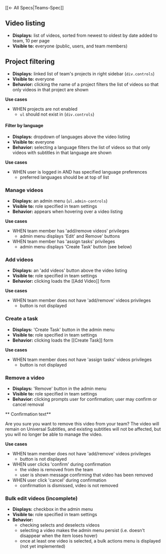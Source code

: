 [[← All Specs|Teams-Spec]]

## Video listing

* **Displays:** list of videos, sorted from newest to oldest by date added to team, 10 per page
* **Visible to:** everyone (public, users, and team members)


## Project filtering

* **Displays:** linked list of team's projects in right sidebar (`div.controls`)
* **Visible to:** everyone
* **Behavior:** clicking the name of a project filters the list of videos so that only videos in that project are shown

**Use cases**

* WHEN projects are not enabled
    * `ul` should not exist in (`div.controls`)


#### Filter by language

* **Displays:** dropdown of languages above the video listing
* **Visible to:** everyone
* **Behavior:** selecting a language filters the list of videos so that only videos with subtitles in that language are shown

**Use cases**

* WHEN user is logged in AND has specified language preferences
    * preferred languages should be at top of list


### Manage videos

* **Displays:** an admin menu (`ul.admin-controls`)
* **Visible to:** role specified in team settings
* **Behavior:** appears when hovering over a video listing

**Use cases**

* WHEN team member has 'add/remove videos' privileges
    * admin menu displays 'Edit' and Remove' buttons
* WHEN team member has 'assign tasks' privileges
    * admin menu displays 'Create Task' button (see below)


### Add videos

* **Displays:** an 'add videos' button above the video listing
* **Visible to:** role specified in team settings
* **Behavior:** clicking loads the [[Add Video]] form

**Use cases**

* WHEN team member does not have 'add/remove' videos privileges
    * button is not displayed


### Create a task

* **Displays:** 'Create Task' button in the admin menu
* **Visible to:** role specified in team settings
* **Behavior:** clicking loads the [[Create Task]] form

**Use cases**

* WHEN team member does not have 'assign tasks' videos privileges
    * button is not displayed


### Remove a video

* **Displays:** 'Remove' button in the admin menu
* **Visible to:** role specified in team settings
* **Behavior:** clicking prompts user for confirmation; user may confirm or cancel removal

** Confirmation text**

Are you sure you want to remove this video from your team? The video will remain on Universal Subtitles, and existing subtitles will not be affected, but you will no longer be able to manage the video.

**Use cases**

* WHEN team member does not have 'add/remove' videos privileges
    * button is not displayed
* WHEN user clicks 'confirm' during confirmation
    * the video is removed from the team
    * user is shown message confirming that video has been removed
* WHEN user click 'cancel' during confirmation
    * confirmation is dismissed, video is not removed


### Bulk edit videos (incomplete)

* **Displays:** checkbox in the admin menu
* **Visible to:** role specified in team settings
* **Behavior:** 
    * checking selects and deselects videos
    * selecting a video makes the admin menu persist (i.e. doesn't disappear when the item loses hover)
    * once at least one video is selected, a bulk actions menu is displayed (not yet implemented)